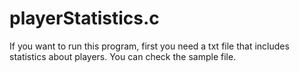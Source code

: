 # playerStatistics.c

If you want to run this program, first you need a txt file that includes statistics about players. You can check the sample file.
